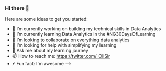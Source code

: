 ### Hi there 👋

Here are some ideas to get you started:

- 🔭 I’m currently working on building my technical skills in Data Analytics
- 🌱 I’m currently learning Data Analytics in the #NG30DaysOfLearning
- 👯 I’m looking to collaborate on everything data analytics
- 🤔 I’m looking for help with simplifying my learning
- 💬 Ask me about my learning journey
- 📫 How to reach me: https://twitter.com/_OliSir
- ⚡ Fun fact: I'm awesome
-->
